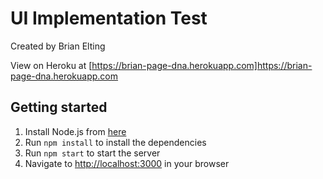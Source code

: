 # UI Implementation Test

Created by Brian Elting

View on Heroku at [https://brian-page-dna.herokuapp.com]https://brian-page-dna.herokuapp.com

## Getting started

1. Install Node.js from [here](https://nodejs.org/en/download/)
2. Run `npm install` to install the dependencies
3. Run `npm start` to start the server
4. Navigate to [http://localhost:3000](http://localhost:3000) in your browser
